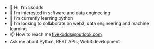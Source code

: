 - 👋 Hi, I’m 5kodds
- 👀 I’m interested in software and data engineering
- 🌱 I’m currently learning python
- 💞️ I’m looking to collaborate on web3, data engineering and machine learning
- 📫 How to reach me fivekodds@outlook.com
- Ask me about Python, REST APIs, Web3 development

<!---
5kodds/5kodds is a ✨ special ✨ repository because its `README.md` (this file) appears on your GitHub profile.
You can click the Preview link to take a look at your changes.
--->
